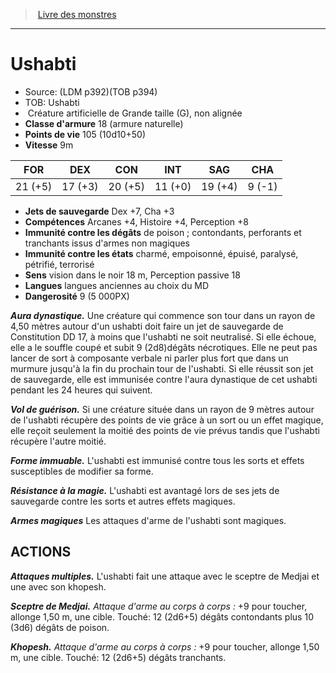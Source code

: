﻿> [Livre des monstres](tome_of_beasts.md)

---

# Ushabti

- Source: (LDM p392)(TOB p394)
- TOB: Ushabti
-  Créature artificielle de Grande taille (G), non alignée
- **Classe d'armure** 18 (armure naturelle)
- **Points de vie** 105 (10d10+50)
- **Vitesse** 9m

|FOR|DEX|CON|INT|SAG|CHA|
|---|---|---|---|---|---|
|21 (+5)|17 (+3)|20 (+5)|11 (+0)|19 (+4)|9 (-1)|

- **Jets de sauvegarde** Dex +7, Cha +3
- **Compétences** Arcanes +4, Histoire +4, Perception +8
- **Immunité contre les dégâts** de poison ; contondants, perforants et tranchants issus d'armes non magiques
- **Immunité contre les états** charmé, empoisonné, épuisé, paralysé, pétrifié, terrorisé
- **Sens** vision dans le noir 18 m, Perception passive 18
- **Langues** langues anciennes au choix du MD
- **Dangerosité** 9 (5 000PX)

**_Aura dynastique._** Une créature qui commence son tour dans un rayon de 4,50 mètres autour d'un ushabti doit faire un jet de sauvegarde de Constitution DD 17, à moins que l'ushabti ne soit neutralisé. Si elle échoue, elle a le souffle coupé et subit 9 (2d8)dégâts nécrotiques. Elle ne peut pas lancer de sort à composante verbale ni parler plus fort que dans un murmure jusqu'à la fin du prochain tour de l'ushabti. Si elle réussit son jet de sauvegarde, elle est immunisée contre l'aura dynastique de cet ushabti pendant les 24 heures qui suivent.

**_Vol de guérison._** Si une créature située dans un rayon de 9 mètres autour de l'ushabti récupère des points de vie grâce à un sort ou un effet magique, elle reçoit seulement la moitié des points de vie prévus tandis que l'ushabti récupère l'autre moitié.

**_Forme immuable._** L'ushabti est immunisé contre tous les sorts et effets susceptibles de modifier sa forme.

**_Résistance à la magie._** L'ushabti est avantagé lors de ses jets de sauvegarde contre les sorts et autres effets magiques.

**_Armes magiques_** Les attaques d'arme de l'ushabti sont magiques.

## ACTIONS

**_Attaques multiples._** L'ushabti fait une attaque avec le sceptre de Medjai et une avec son khopesh.

**_Sceptre de Medjai._** _Attaque d'arme au corps à corps :_ +9 pour toucher, allonge 1,50 m, une cible. Touché: 12 (2d6+5) dégâts contondants plus 10 (3d6) dégâts de poison.

**_Khopesh._** _Attaque d'arme au corps à corps :_ +9 pour toucher, allonge 1,50 m, une cible. Touché: 12 (2d6+5) dégâts tranchants.

